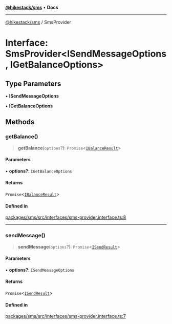 [**@hikestack/sms**](/official/reference/sms/index.md) • **Docs**

***

[@hikestack/sms](/official/reference/sms/globals.md) / SmsProvider

# Interface: SmsProvider\<ISendMessageOptions, IGetBalanceOptions\>

## Type Parameters

• **ISendMessageOptions**

• **IGetBalanceOptions**

## Methods

### getBalance()

> **getBalance**(`options`?): `Promise`\<[`IBalanceResult`](/official/reference/sms/type-aliases/IBalanceResult.md)\>

#### Parameters

• **options?**: `IGetBalanceOptions`

#### Returns

`Promise`\<[`IBalanceResult`](/official/reference/sms/type-aliases/IBalanceResult.md)\>

#### Defined in

[packages/sms/src/interfaces/sms-provider.interface.ts:8](https://github.com/hikestack/hike/blob/52383186e258bf337fb21483cef3f6798e622fe1/packages/sms/src/interfaces/sms-provider.interface.ts#L8)

***

### sendMessage()

> **sendMessage**(`options`?): `Promise`\<[`ISendResult`](/official/reference/sms/type-aliases/ISendResult.md)\>

#### Parameters

• **options?**: `ISendMessageOptions`

#### Returns

`Promise`\<[`ISendResult`](/official/reference/sms/type-aliases/ISendResult.md)\>

#### Defined in

[packages/sms/src/interfaces/sms-provider.interface.ts:7](https://github.com/hikestack/hike/blob/52383186e258bf337fb21483cef3f6798e622fe1/packages/sms/src/interfaces/sms-provider.interface.ts#L7)
